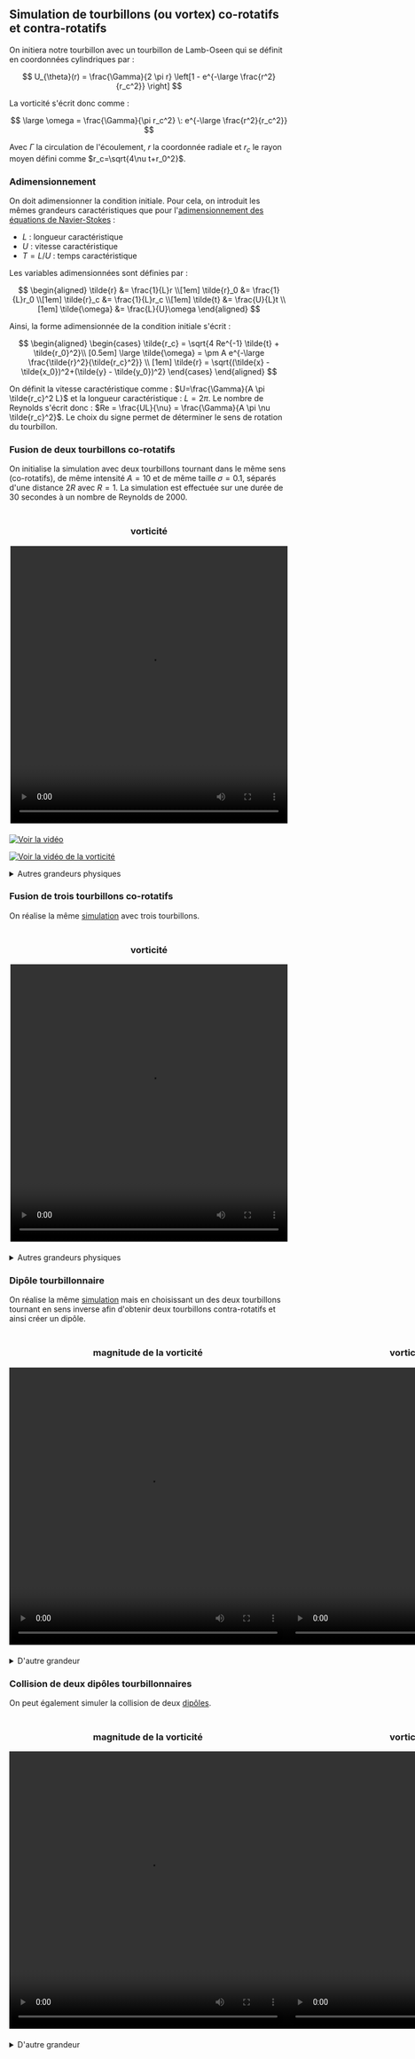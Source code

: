 ## Simulation de tourbillons (ou vortex) co-rotatifs et contra-rotatifs

On initiera notre tourbillon avec un tourbillon de Lamb-Oseen qui se définit en coordonnées cylindriques par :

$$
U_{\theta}(r) = \frac{\Gamma}{2 \pi r} \left[1 - e^{-\large \frac{r^2}{r_c^2}} \right]
$$

La vorticité s'écrit donc comme :

$$
\large \omega = \frac{\Gamma}{\pi r_c^2} \: e^{-\large \frac{r^2}{r_c^2}}
$$

Avec $\Gamma$ la circulation de l'écoulement, $r$ la coordonnée radiale et $r_c$ le rayon moyen défini comme $r_c=\sqrt{4\nu t+r_0^2}$.

### Adimensionnement

On doit adimensionner la condition initiale. Pour cela, on introduit les mêmes grandeurs caractéristiques que pour l'[adimensionnement des équations de Navier-Stokes](./démonstration_NS.md#adimensionnement) :

- $L$ : longueur caractéristique
- $U$ : vitesse caractéristique
- $T = L/U$ : temps caractéristique

Les variables adimensionnées sont définies par :

$$
\begin{aligned}
\tilde{r} &= \frac{1}{L}r \\[1em]
\tilde{r}_0 &= \frac{1}{L}r_0 \\[1em]
\tilde{r}_c &= \frac{1}{L}r_c \\[1em]
\tilde{t} &= \frac{U}{L}t \\[1em]
\tilde{\omega} &= \frac{L}{U}\omega
\end{aligned}
$$

Ainsi, la forme adimensionnée de la condition initiale s'écrit : 

$$
\begin{aligned}
    \begin{cases} 
        \tilde{r_c} = \sqrt{4 Re^{-1} \tilde{t} + \tilde{r_0}^2}\\ [0.5em]
        \large \tilde{\omega} = \pm A  e^{-\large \frac{\tilde{r}^2}{\tilde{r_c}^2}} \\ [1em]
        \tilde{r} = \sqrt{(\tilde{x} - \tilde{x_0})^2+(\tilde{y} - \tilde{y_0})^2}
    \end{cases}
\end{aligned}
$$

On définit la vitesse caractéristique comme : $U=\frac{\Gamma}{A \pi \tilde{r_c}^2 L}$ et la longueur caractéristique : $L=2\pi$. Le nombre de Reynolds s'écrit donc : $Re = \frac{UL}{\nu} = \frac{\Gamma}{A \pi \nu \tilde{r_c}^2}$. Le choix du signe permet de déterminer le sens de rotation du tourbillon.

### Fusion de deux tourbillons co-rotatifs

On initialise la simulation avec deux tourbillons tournant dans le même sens (co-rotatifs), de même intensité $A=10$ et de même taille $\sigma = 0.1$, séparés d'une distance $2R$ avec $R=1$. La simulation est effectuée sur une durée de $30$ secondes à un nombre de Reynolds de 2000.


<div style="display: flex; justify-content: space-around; margin: 20px 0;">
    <div>
        <h3 style="text-align: center;">vorticité</h3>
        <video src="../video/2_vortex/vorticity_mag.mp4" width="500" height="500" controls>
        </video>
    </div>
</div>

[![Voir la vidéo](docs/miniature_video1.png)](https://Minard-Jules.github.io/Navier_Stokes_Spectral_Method/#video_2_vortex_vorticity_mag)

[![Voir la vidéo de la vorticité](../image/KH_scheme.png)](../video/2_vortex/vorticity_mag.mp4)

<details>
  <summary>Autres grandeurs physiques</summary>

  <div style="display: flex; justify-content: space-around; margin: 20px 0;">
    <div>
        <h3 style="text-align: center;">fonction de courant</h3>
        <video src="../video/2_vortex/streamfunction.mp4" width="500" height="500" controls>
        </video>
    </div>
    </div>
    <div style="display: flex; justify-content: space-around; margin: 20px 0;">
    <div>
        <h3 style="text-align: center;">magnitude de la vitesse</h3>
        <video src="../video/2_vortex/velocity_mag.mp4" width="500" height="500" controls>
        </video>
    </div>
  </div>
  <div style="display: flex; justify-content: space-around; margin: 20px 0;">
    <div>
        <h3 style="text-align: center;">vitesse selon x</h3>
        <video src="../video/2_vortex/velocity_x.mp4" width="500" height="500" controls>
        </video>
    </div>
    <div>
        <h3 style="text-align: center;">vitesse selon y</h3>
        <video src="../video/2_vortex/velocity_y.mp4" width="500" height="500" controls>
        </video>
    </div>
  </div>
</details>

### Fusion de trois tourbillons co-rotatifs

On réalise la même [simulation](#fusion-de-deux-tourbillons-co-rotatifs) avec trois tourbillons.

<div style="display: flex; justify-content: space-around; margin: 20px 0;">
    <div>
        <h3 style="text-align: center;">vorticité</h3>
        <video src="../video/3_vortex/vorticity_mag.mp4" width="500" height="500" controls>
        </video>
    </div>
</div>

<details>
  <summary>Autres grandeurs physiques</summary>

  <div style="display: flex; justify-content: space-around; margin: 20px 0;">
    <div>
        <h3 style="text-align: center;">fonction de courant</h3>
        <video src="../video/3_vortex/streamfunction.mp4" width="500" height="500" controls>
        </video>
    </div>
    </div>
    <div style="display: flex; justify-content: space-around; margin: 20px 0;">
    <div>
        <h3 style="text-align: center;">magnitude de la vitesse</h3>
        <video src="../video/3_vortex/velocity_mag.mp4" width="500" height="500" controls>
        </video>
    </div>
  </div>
  <div style="display: flex; justify-content: space-around; margin: 20px 0;">
    <div>
        <h3 style="text-align: center;">vitesse selon x</h3>
        <video src="../video/3_vortex/velocity_x.mp4" width="500" height="500" controls>
        </video>
    </div>
    <div>
        <h3 style="text-align: center;">vitesse selon y</h3>
        <video src="../video/3_vortex/velocity_y.mp4" width="500" height="500" controls>
        </video>
    </div>
  </div>
</details>

### Dipôle tourbillonnaire

On réalise la même [simulation](#fusion-de-deux-tourbillons-co-rotatifs) mais en choisissant un des deux tourbillons tournant en sens inverse afin d'obtenir deux tourbillons contra-rotatifs et ainsi créer un dipôle.

<div style="display: flex; justify-content: space-around; margin: 20px 0;">
    <div>
        <h3 style="text-align: center;">magnitude de la vorticité</h3>
        <video src="../video/vortex_dipole/vorticity_mag.mp4" width="500" height="500" controls>
        </video>
    </div>
    <div>
        <h3 style="text-align: center;">vorticité selon z</h3>
        <video src="../video/vortex_dipole/vorticity_z.mp4" width="500" height="500" controls>
        </video>
    </div>
</div>

<details>
  <summary>D'autre grandeur</summary>

  <div style="display: flex; justify-content: space-around; margin: 20px 0;">
    <div>
        <h3 style="text-align: center;">fonction de courant</h3>
        <video src="../video/vortex_dipole/streamfunction.mp4" width="500" height="500" controls>
        </video>
    </div>
    </div>
    <div style="display: flex; justify-content: space-around; margin: 20px 0;">
    <div>
        <h3 style="text-align: center;">magnitude de la vitesse</h3>
        <video src="../video/vortex_dipole/velocity_mag.mp4" width="500" height="500" controls>
        </video>
    </div>
  </div>
  <div style="display: flex; justify-content: space-around; margin: 20px 0;">
    <div>
        <h3 style="text-align: center;">vitesse selon x</h3>
        <video src="../video/vortex_dipole/velocity_x.mp4" width="500" height="500" controls>
        </video>
    </div>
    <div>
        <h3 style="text-align: center;">vitesse selon y</h3>
        <video src="../video/vortex_dipole/velocity_y.mp4" width="500" height="500" controls>
        </video>
    </div>
  </div>
</details>

### Collision de deux dipôles tourbillonnaires

On peut également simuler la collision de deux [dipôles](#dipole-tourbillonnaire).

<div style="display: flex; justify-content: space-around; margin: 20px 0;">
    <div>
        <h3 style="text-align: center;">magnitude de la vorticité</h3>
        <video src="../video/vortex_dipole_colision/vorticity_mag.mp4" width="500" height="500" controls>
        </video>
    </div>
    <div>
        <h3 style="text-align: center;">vorticité selon z</h3>
        <video src="../video/vortex_dipole_colision/vorticity_z.mp4" width="500" height="500" controls>
        </video>
    </div>
</div>

<details>
  <summary>D'autre grandeur</summary>

  <div style="display: flex; justify-content: space-around; margin: 20px 0;">
    <div>
        <h3 style="text-align: center;">fonction de courant</h3>
        <video src="../video/vortex_dipole_colision/streamfunction.mp4" width="500" height="500" controls>
        </video>
    </div>
    </div>
    <div style="display: flex; justify-content: space-around; margin: 20px 0;">
    <div>
        <h3 style="text-align: center;">magnitude de la vitesse</h3>
        <video src="../video/vortex_dipole_colision/velocity_mag.mp4" width="500" height="500" controls>
        </video>
    </div>
  </div>
  <div style="display: flex; justify-content: space-around; margin: 20px 0;">
    <div>
        <h3 style="text-align: center;">vitesse selon x</h3>
        <video src="../video/vortex_dipole_colision/velocity_x.mp4" width="500" height="500" controls>
        </video>
    </div>
    <div>
        <h3 style="text-align: center;">vitesse selon y</h3>
        <video src="../video/vortex_dipole_colision/velocity_y.mp4" width="500" height="500" controls>
        </video>
    </div>
  </div>
</details>